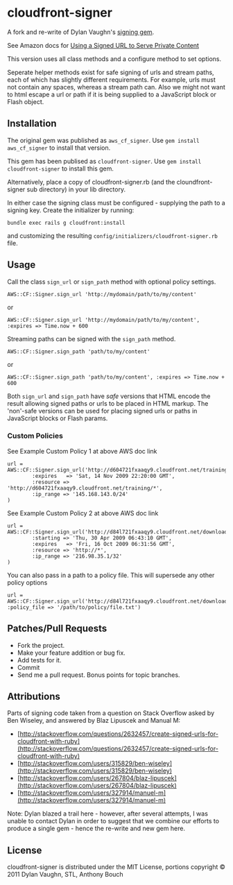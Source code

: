 # cloudfront-signer

A fork and re-write of Dylan Vaughn's [signing gem](https://github.com/stlondemand/aws_cf_signer).

See Amazon docs for [Using a Signed URL to Serve Private Content](http://docs.amazonwebservices.com/AmazonCloudFront/latest/DeveloperGuide/index.html?PrivateContent.html)

This version uses all class methods and a configure method to set options.

Seperate helper methods exist for safe signing of urls and stream paths, each of which has slightly different requirements. For example, urls must not contain any spaces, whereas a stream path can. Also we might not want to html escape a url or path if it is being supplied to a JavaScript block or Flash object.

## Installation

The original gem was published as `aws_cf_signer`. Use `gem install aws_cf_signer` to install that version.

This gem has been publised as `cloudfront-signer`. Use `gem install cloudfront-signer` to install this gem.

Alternatively, place a copy of cloudfront-signer.rb (and the cloundfront-signer sub directory) in your lib directory.

In either case the signing class must be configured - supplying the path to a signing key. Create the initializer by running:

```
bundle exec rails g cloudfront:install
```

and customizing the resulting `config/initializers/cloudfront-signer.rb` file.

## Usage

Call the class `sign_url` or `sign_path` method with optional policy settings.

    AWS::CF::Signer.sign_url 'http://mydomain/path/to/my/content'

or

    AWS::CF::Signer.sign_url 'http://mydomain/path/to/my/content', :expires => Time.now + 600

Streaming paths can be signed with the `sign_path` method.

    AWS::CF::Signer.sign_path 'path/to/my/content'

or

    AWS::CF::Signer.sign_path 'path/to/my/content', :expires => Time.now + 600


Both `sign_url` and `sign_path` have _safe_ versions that HTML encode the result allowing signed paths or urls to be placed in HTML markup. The 'non'-safe versions can be used for placing signed urls or paths in JavaScript blocks or Flash params.


### Custom Policies

See Example Custom Policy 1 at above AWS doc link

    url = AWS::CF::Signer.sign_url('http://d604721fxaaqy9.cloudfront.net/training/orientation.avi',
            :expires   => 'Sat, 14 Nov 2009 22:20:00 GMT',
            :resource => 'http://d604721fxaaqy9.cloudfront.net/training/*',
            :ip_range => '145.168.143.0/24'
    )

See Example Custom Policy 2 at above AWS doc link

    url = AWS::CF::Signer.sign_url('http://d84l721fxaaqy9.cloudfront.net/downloads/pictures.tgz',
            :starting => 'Thu, 30 Apr 2009 06:43:10 GMT',
            :expires   => 'Fri, 16 Oct 2009 06:31:56 GMT',
            :resource => 'http://*',
            :ip_range => '216.98.35.1/32'
    )

You can also pass in a path to a policy file. This will supersede any other policy options

    url = AWS::CF::Signer.sign_url('http://d84l721fxaaqy9.cloudfront.net/downloads/pictures.tgz', :policy_file => '/path/to/policy/file.txt')


## Patches/Pull Requests

* Fork the project.
* Make your feature addition or bug fix.
* Add tests for it.
* Commit
* Send me a pull request. Bonus points for topic branches.

## Attributions

Parts of signing code taken from a question on Stack Overflow asked by Ben Wiseley, and answered by Blaz Lipuscek and Manual M:

* [http://stackoverflow.com/questions/2632457/create-signed-urls-for-cloudfront-with-ruby](http://stackoverflow.com/questions/2632457/create-signed-urls-for-cloudfront-with-ruby)
* [http://stackoverflow.com/users/315829/ben-wiseley](http://stackoverflow.com/users/315829/ben-wiseley)
* [http://stackoverflow.com/users/267804/blaz-lipuscek](http://stackoverflow.com/users/267804/blaz-lipuscek)
* [http://stackoverflow.com/users/327914/manuel-m](http://stackoverflow.com/users/327914/manuel-m)

Note: Dylan blazed a trail here - however, after several attempts, I was unable to contact Dylan in order to suggest that we combine our efforts to produce a single gem - hence the re-write and new gem here.


License
-------

cloudfront-signer is distributed under the MIT License, portions copyright © 2011 Dylan Vaughn, STL, Anthony Bouch
